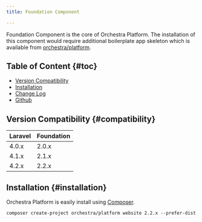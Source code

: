 ```yaml
---
title: Foundation Component

---
```


Foundation Component is the core of Orchestra Platform. The installation of this component would require additional boilerplate app skeleton which is available from [orchestra/platform](https://github.com/orchestral/platform).


## Table of Content {#toc}

* [Version Compatibility](#compatibility)
* [Installation](#installation)
* [Change Log]({doc-url}/components/foundation/changes#v2-2)
* [Github](https://github.com/orchestral/foundation)

## Version Compatibility {#compatibility}

Laravel    | Foundation
:----------|:----------
 4.0.x     | 2.0.x
 4.1.x     | 2.1.x
 4.2.x     | 2.2.x

## Installation {#installation}

Orchestra Platform is easily install using [Composer](http://getcomposer.org).

	composer create-project orchestra/platform website 2.2.x --prefer-dist

